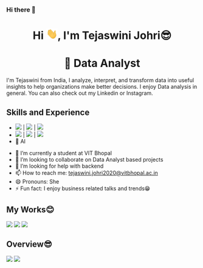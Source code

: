 ### Hi there 👋
<h1 align="center">Hi <img src="https://raw.githubusercontent.com/ABSphreak/ABSphreak/master/gifs/Hi.gif" width="30px">, I'm Tejaswini Johri😎</h1>

<h1 align="center"> 🚀 Data Analyst</h1>

I'm Tejaswini from India, I analyze, interpret, and transform data into useful insights to help organizations make better decisions. I enjoy Data analysis in general. You can also check out my Linkedin or Instagram.

## Skills and Experience 
* <img src="https://img.shields.io/badge/Python-20232A?style=for-the-badge&logo=react&logoColor=61DAFB" /> | <img src="https://img.shields.io/badge/Tableau-E34F26?style=for-the-badge&logo=html5&logoColor=white" /> |  <img src="https://img.shields.io/badge/Data Analysis-323330?style=for-the-badge&logo=javascript&logoColor=F7DF1E" />
* <img src="https://img.shields.io/badge/PowerBI-E34F26?style=for-the-badge&logo=html5&logoColor=white" />  | <img src="https://img.shields.io/badge/SQL-1572B6?style=for-the-badge&logo=css3&logoColor=white" />  | <img src="https://img.shields.io/badge/R-323330?style=for-the-badge&logo=javascript&logoColor=F7DF1E" />
* 🧠 AI


- 🔭 I’m currently a student at VIT Bhopal 
- 👯 I’m looking to collaborate on Data Analyst based projects 
- 🤔 I’m looking for help with backend  
- 📫 How to reach me: tejaswini.johri2020@vitbhopal.ac.in 
- 😄 Pronouns: She
- ⚡ Fun fact: I enjoy business related talks and trends😁 

## My Works😊
<div class="works">
  <img src="https://github.com/ruds18/ruds18/blob/main/ezgif.com-gif-maker.gif" width="260" />
<img src="https://github.com/ruds18/ruds18/blob/main/output_bfymn0.gif" width ="260" />
  <img src="https://github.com/ruds18/react-apps/blob/main/dmeop.gif" width="260" />
  </div>


## Overview😎

<p>
  <a href="#"><img src="https://github-readme-stats.vercel.app/api?username=theSrijan13&count_private=true&show_icons=true&theme=dark" width="400"></a> 
  <a href="#"><img src="https://github-readme-streak-stats.herokuapp.com/?user=theSrijan13&count_private=true&show_icons=true&theme=dark" width="400"></a>
</p>

